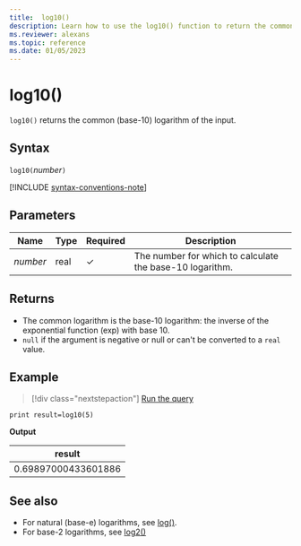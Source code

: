 ```yaml
---
title:  log10()
description: Learn how to use the log10() function to return the common (base-10) logarithm of the input.
ms.reviewer: alexans
ms.topic: reference
ms.date: 01/05/2023
---
```

# log10()

`log10()` returns the common (base-10) logarithm of the input.

## Syntax

`log10(`*number*`)`

[!INCLUDE [syntax-conventions-note](../../includes/syntax-conventions-note.md)]

## Parameters

| Name | Type | Required | Description |
|--|--|--|--|
|*number*| real | &check; | The number for which to calculate the base-10 logarithm.|

## Returns

* The common logarithm is the base-10 logarithm: the inverse of the exponential function (exp) with base 10.
* `null` if the argument is negative or null or can't be converted to a `real` value.

## Example

> [!div class="nextstepaction"]
> <a href="https://dataexplorer.azure.com/clusters/help/databases/Samples?query=H4sIAAAAAAAAAysoyswrUShKLS7NKbHNyU83NNAw1QQAQyXyFRUAAAA=" target="_blank">Run the query</a>

```kusto
print result=log10(5)
```

**Output**

|result|
|--|
|0.69897000433601886|

## See also

* For natural (base-e) logarithms, see [log()](log-function.md).
* For base-2 logarithms, see [log2()](log2-function.md)